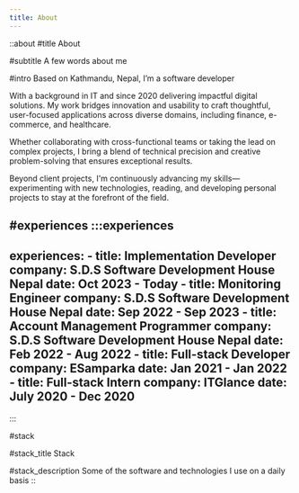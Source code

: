 ```yaml
---
title: About
---
```


::about
#title
About

#subtitle
A few words about me

#intro
Based on Kathmandu, Nepal, I’m a software developer

With a background in IT and since 2020 delivering impactful digital solutions. My work bridges innovation and usability to craft thoughtful, user-focused applications across diverse domains, including finance, e-commerce, and healthcare.

Whether collaborating with cross-functional teams or taking the lead on complex projects, I bring a blend of technical precision and creative problem-solving that ensures exceptional results.

Beyond client projects, I'm continuously advancing my skills—experimenting with new technologies, reading, and developing personal projects to stay at the forefront of the field.

#experiences
  :::experiences
  ---
  experiences:
    - title: Implementation Developer
      company: S.D.S Software Development House Nepal
      date: Oct 2023 - Today
    - title: Monitoring Engineer
      company: S.D.S Software Development House Nepal
      date: Sep 2022 - Sep 2023
    - title: Account Management Programmer
      company: S.D.S Software Development House Nepal
      date: Feb 2022 - Aug 2022
    - title: Full-stack Developer
      company: ESamparka
      date: Jan 2021 - Jan 2022
    - title: Full-stack Intern
      company: ITGlance
      date: July 2020 - Dec 2020
  ---
  :::

#stack

#stack_title
Stack

#stack_description
Some of the software and technologies I use on a daily basis
::
